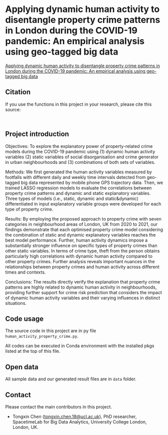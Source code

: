 # Applying dynamic human activity to disentangle property crime patterns in London during the COVID-19 pandemic: An empirical analysis using geo-tagged big data 


[Applying dynamic human activity to disentangle property crime patterns in London during the COVID-19 pandemic: An empirical analysis using geo-tagged big data]()
<!-- Citation -->
## Citation

If you use the functions in this project in your research, please cite this source:

```
 
```


<!-- Project introduction -->
## Project introduction

Objectives:
To explore the explanatory power of property-related crime models during the COVID-19 pandemic using (1) dynamic human activity variables (2) static variables of social disorganisation and crime generator in urban neighbourhoods and (3) combinations of both sets of variables.  

Methods:
We first generated the human activity variables measured by footfalls with different daily and weekly time intervals detected from geo-tagged big data represented by mobile phone GPS trajectory data.
Then, we trained LASSO regression models to evaluate the correlations between property crime patterns and dynamic and static explanatory variables.
Three types of models (i.e., static, dynamic and static\&dynamic) differentiated in input explanatory variable groups were developed for each type of property crime.

Results:
By employing the proposed approach to property crime with seven categories in neighbourhood areas of London, UK from 2020 to 2021, our findings demonstrate that each optimised property crime model considering the combination of static and dynamic explanatory variables reaches the best model performance.
Further, human activity dynamics impose a substantially stronger influence on specific types of property crimes than other static variables. 
In terms of crime type, theft from the person obtains particularly high correlations with dynamic human activity compared to other property crimes.
Further analysis reveals important nuances in the relationships between property crimes and human activity across different times and contexts. 

Conclusions: 
The results directly verify the explanation that property crime patterns are highly related to dynamic human activity in neighbourhoods, providing further support for crime risk prediction that considers the impact of dynamic human activity variables and their varying influences in distinct situations.



<!-- Notebook usage -->
## Code usage

The source code in this project are in py file ```human_activity_property_crime.py```.

All codes can be executed in Conda environment with the installed pkgs listed at the top of this file. 

<!-- Open data -->
## Open data

All sample data and our generated result files are in ```data``` folder.

<!-- Contact -->
## Contact

Please contact the main contributors in this project.

- Tongxin Chen (tongxin.chen.18@ucl.ac.uk), PhD researcher, SpacetimeLab for Big Data Analytics, University College London, London, UK.
